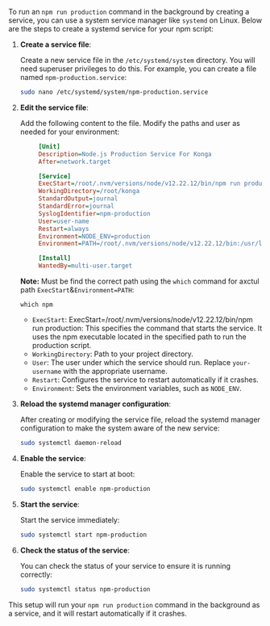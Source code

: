 To run an `npm run production` command in the background by creating a service, you can use a system service manager like `systemd` on Linux. Below are the steps to create a systemd service for your npm script:

1. **Create a service file**:
   
   Create a new service file in the `/etc/systemd/system` directory. You will need superuser privileges to do this. For example, you can create a file named `npm-production.service`:

   ```bash
   sudo nano /etc/systemd/system/npm-production.service
   ```

2. **Edit the service file**:

   Add the following content to the file. Modify the paths and user as needed for your environment:

   ```ini
        [Unit]
        Description=Node.js Production Service For Konga
        After=network.target

        [Service]
        ExecStart=/root/.nvm/versions/node/v12.22.12/bin/npm run production
        WorkingDirectory=/root/konga
        StandardOutput=journal
        StandardError=journal
        SyslogIdentifier=npm-production
        User=user-name
        Restart=always
        Environment=NODE_ENV=production
        Environment=PATH=/root/.nvm/versions/node/v12.22.12/bin:/usr/local/sbin:/usr/local/bin:/usr/sbin:/usr/bin:/sbin:/bin

        [Install]
        WantedBy=multi-user.target

   ```

   **Note:** Must be find the correct path using the `which` command for axctul path `ExecStart`&`Environment=PATH`:
   ```
   which npm
   ```

   - `ExecStart`: ExecStart=/root/.nvm/versions/node/v12.22.12/bin/npm run production: This specifies the command that starts the service. It uses the npm executable located in the specified path to run the production script.
   - `WorkingDirectory`: Path to your project directory.
   - `User`: The user under which the service should run. Replace `your-username` with the appropriate username.
   - `Restart`: Configures the service to restart automatically if it crashes.
   - `Environment`: Sets the environment variables, such as `NODE_ENV`.

3. **Reload the systemd manager configuration**:

   After creating or modifying the service file, reload the systemd manager configuration to make the system aware of the new service:

   ```bash
   sudo systemctl daemon-reload
   ```

4. **Enable the service**:

   Enable the service to start at boot:

   ```bash
   sudo systemctl enable npm-production
   ```

5. **Start the service**:

   Start the service immediately:

   ```bash
   sudo systemctl start npm-production
   ```

6. **Check the status of the service**:

   You can check the status of your service to ensure it is running correctly:

   ```bash
   sudo systemctl status npm-production
   ```

This setup will run your `npm run production` command in the background as a service, and it will restart automatically if it crashes.